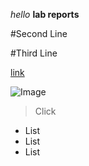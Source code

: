 *hello* **lab reports**

#Second Line

#Third Line

[link](https://www.youtube.com/watch?v=dQw4w9WgXcQ&loop=0)

![Image](https://wompampsupport.azureedge.net/fetchimage?siteId=7575&v=2&jpgQuality=100&width=700&url=https%3A%2F%2Fi.kym-cdn.com%2Fentries%2Ficons%2Fmobile%2F000%2F026%2F489%2Fcrying.jpg)

> Click

* List
* List
* List
